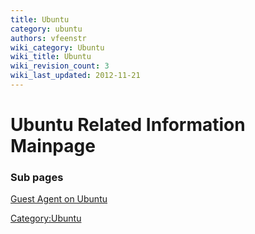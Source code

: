 ```yaml
---
title: Ubuntu
category: ubuntu
authors: vfeenstr
wiki_category: Ubuntu
wiki_title: Ubuntu
wiki_revision_count: 3
wiki_last_updated: 2012-11-21
---
```


# Ubuntu Related Information Mainpage

### Sub pages

[Guest Agent on Ubuntu](Ubuntu/GuestAgent)

<Category:Ubuntu>
